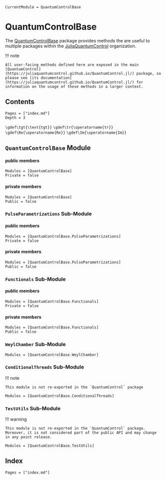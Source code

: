 ```@meta
CurrentModule = QuantumControlBase
```

# QuantumControlBase

The [QuantumControlBase](https://github.com/JuliaQuantumControl/QuantumControlBase.jl) package provides methods the are useful to multiple packages within the [JuliaQuantumControl](https://github.com/juliaquantumcontrol) organization.

!!! note

    All user-facing methods defined here are exposed in the main [QuantumControl](https://juliaquantumcontrol.github.io/QuantumControl.jl/) package, so please see [its documentation](https://juliaquantumcontrol.github.io/QuantumControl.jl/) for information on the usage of these methods in a larger context.


## Contents

```@contents
Pages = ["index.md"]
Depth = 3
```

``\gdef\tgt{\text{tgt}}``
``\gdef\tr{\operatorname{tr}}``
``\gdef\Re{\operatorname{Re}}``
``\gdef\Im{\operatorname{Im}}``


## `QuantumControlBase` Module

#### public members

```@autodocs
Modules = [QuantumControlBase]
Private = false
```

#### private members

```@autodocs
Modules = [QuantumControlBase]
Public = false
```

### `PulseParametrizations` Sub-Module

#### public members

```@autodocs
Modules = [QuantumControlBase.PulseParametrizations]
Private = false
```

#### private members

```@autodocs
Modules = [QuantumControlBase.PulseParametrizations]
Public = false
```

### `Functionals` Sub-Module

#### public members

```@autodocs
Modules = [QuantumControlBase.Functionals]
Private = false
```

#### private members

```@autodocs
Modules = [QuantumControlBase.Functionals]
Public = false
```

### `WeylChamber` Sub-Module

```@autodocs
Modules = [QuantumControlBase.WeylChamber]
```

### `ConditionalThreads` Sub-Module

!!! note

    This module is not re-exported in the `QuantumControl` package


```@autodocs
Modules = [QuantumControlBase.ConditionalThreads]
```

### `TestUtils` Sub-Module

!!! warning

    This module is not re-exported in the `QuantumControl` package. Moreover, it is not considered part of the public API and may change in any point release.

```@autodocs
Modules = [QuantumControlBase.TestUtils]
```


## Index

```@index
Pages = ["index.md"]
```
